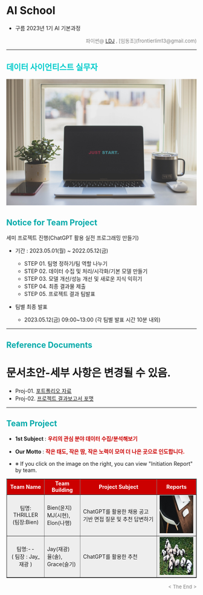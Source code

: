 
# AI School
* 구름 2023년 1기 AI 기본과정

<div align='right'>
    <font size=2 color='gray'>파이썬@ <font color='blue'>
       <a href='https://www.facebook.com/dongjo.lim.7'>LDJ</a>
    </font>, [임동조](frontierlim13@gmail.com)</font></div>
<hr>

<h2><font color="#00CCCC"><b>데이터 사이언티스트 실무자</b></font></h2>

<img src="./images/just_start.jpg">

## <font color='#00AAAA'>Notice for Team Project</font>

세미 프로젝트 진행(ChatGPT 활용 실전 프로그래밍 만들기)
* 기간 : 2023.05.01(월) ~ 2022.05.12(금) <br>
  * STEP 01. 팀명 정하기/팀 역할 나누기 <br>
  * STEP 02. 데이터 수집 및 처리/시각화/기본 모델 만들기<br>
  * STEP 03. 모델 개선/성능 개선 및 새로운 지식 익히기<br>
  * STEP 04. 최종 결과물 제출<br>
  * STEP 05. 프로젝트 결과 팀발표<br>
  
* 팀별 최종 발표   <br>
  * 2023.05.12(금) 09:00~13:00 (각 팀별 발표 시간 10분 내외)
<hr>

## <font color='#00AAAA'>Reference Documents</font>

# 문서초안-세부 사항은 변경될 수 있음.
- Proj-01. [포트폴리오 자료      ][proj-01]
- Proj-02. [프로젝트 결과보고서 포맷   ][proj-02]


[proj-01]:  ./docu/프로젝트보고서_포맷_OOO팀.docx "Go proj-01"
[proj-02]:  ./docu/팀별프로젝트수행_결과작성양식_kdigital.pptx "Go proj-02"

<hr>


##  <font color='#00AAAA'>Team Project </font>

- <b>1st Subject </b>: <font color='#CC0000'><b> 우리의 관심 분야 데이터 수집/분석해보기 </b></font>
- <b>Our Motto   </b>: <font color='#CC0000'><b> 작은 태도, 작은 땀, 작은 노력이 모여 더 나은 곳으로 인도합니다. </b></font>

- ※ If you click on the image on the right, you can view "Initiation Report" by team.


<div align="left">
<table border=1 bgcolor="#EEEEEE">
	<tr bgcolor="#CC0000">
		<td width="100">
		<div align="center"><font color="#FFFFFF"><b>Team Name</b></font></div>
		</td>
		<td width="100">
		<div align="center"><font color="#FFFFFF"><b>Team Building</b></font></div>
		</td>
		<td width="300">
		<div align="center"><font color="#FFFFFF"><b>Project Subject</b></font></div>
		</td>
		<td width="120">
		<div align="center"><font color="#FFFFFF"><b>Reports</b></font></div>
		</td>
	</tr>
	<tr>
		<td>
        <div align="center"> 팀명: THRILLER <br/>(팀장:Bien)<br/> 
            <b></b>
		</div>
		</td>
		<td>
            <div align="left">Bien(윤지)<br/> MJ(시현), Elon(나행) </div>
        </td>
		<td>
			<div align="left"> ChatGPT를 활용한 채용 공고 기반 면접 질문 및 추천 답변하기 </div></td>
		<td>
            <div align="center"> <a href="-">
				<img src='images/job.jpeg' width=200 height=100  alt="---"></a>
            </div>
        </td>
	</tr>
	<tr>
		<td>
        <div align="center"> 팀명:-- <br/> ( 팀장 : Jay_재광 ) <br/> 
            <b></b>
		</div>
		</td>
		<td>
            <div align="left"> Jay(재광) <br/> 율(솔), Grace(슬기) </div>
        </td>
		<td>
			<div align="left"> ChatGPT를 활용한 추천 </div></td>
		<td>
            <div align="center"> 
			<a href="-">
				<img src='images/pandas.jpg' width=200 height=100  alt="---"></a>    
            </div>
        </td>
	</tr>
</table>
</div>


<div align='right'><font size=2 color='gray'> &lt; The End &gt; </font></div>

